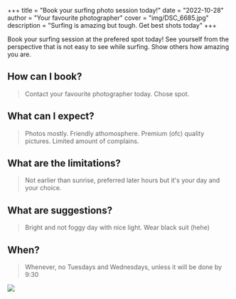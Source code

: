 +++
title = "Book your surfing photo session today!"
date = "2022-10-28"
author = "Your favourite photographer"
cover = "img/DSC_6685.jpg"
description = "Surfing is amazing but tough. Get best shots today"
+++

Book your surfing session at the prefered spot today! See yourself from the perspective that is not easy to see while surfing. Show others how amazing you are.

## How can I book?
> Contact your favourite photographer today. Chose spot. 

## What can I expect?
> Photos mostly. Friendly athomosphere. Premium (ofc) quality pictures. Limited amount of complains.

## What are the limitations?
> Not earlier than sunrise, preferred later hours but it's your day and your choice.

## What are suggestions?
> Bright and not foggy day with nice light. Wear black suit (hehe)

## When?
> Whenever, no Tuesdays and Wednesdays, unless it will be done by 9:30

![](/DSC_6414.jpg)